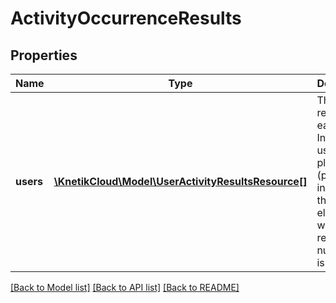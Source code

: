 # ActivityOccurrenceResults

## Properties
Name | Type | Description | Notes
------------ | ------------- | ------------- | -------------
**users** | [**\KnetikCloud\Model\UserActivityResultsResource[]**](UserActivityResultsResource.md) | The game results for each user. Include all users that played (paid to get in) even if they were eliminated without a result. A null metric is allowed | 

[[Back to Model list]](../README.md#documentation-for-models) [[Back to API list]](../README.md#documentation-for-api-endpoints) [[Back to README]](../README.md)


